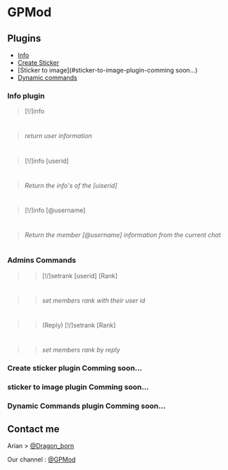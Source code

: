 # GPMod
## Plugins
- [Info](#info-plugin)
- [Create Sticker](#Create-sticker-plugin-Comming-soon...)
- [Sticker to image](#sticker-to-image-plugin-comming soon...)
- [Dynamic commands](#dynamic-commands-plugin-comming-soon...)

### Info plugin
>[!/]info
#
>_return user information_
#
>
>[!/]info [userid]
#
>_Return the info's of the [uiserid]_
#
>
>[!/]info [@username]
#
>_Return the member [@username] information from the current chat_
#
>> 
### Admins Commands
>>[!/]setrank [userid] [Rank]
#
>>_set members rank with their user id_
# 
>> 
>>(Reply) [!/]setrank [Rank]
#
>>_set members rank by reply_

### Create sticker plugin Comming soon...

### sticker to image plugin Comming soon...

### Dynamic Commands plugin Comming soon...

## Contact me
Arian > [@Dragon_born](https://telegram.me/dragon_born)

Our channel : [@GPMod](https://telegram.me/gpmod)
